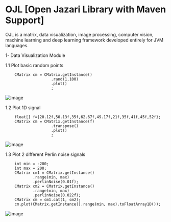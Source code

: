 # OJL [Open Jazari Library with Maven Support]
OJL is a matrix, data visualization, image processing, computer vision, machine learning and deep learning framework developed entirely for JVM languages.

1- Data Visualization Module

1.1 Plot basic random points

        CMatrix cm = CMatrix.getInstance()  
                        .rand(1,100)  
                        .plot()  
                        ;
                
![image](https://github.com/hakmesyo/OJL/assets/3868513/c8a13b9b-5162-4bcf-afcc-e848d501871c)

1.2 Plot 1D signal

        float[] f={20.12f,50.13f,35f,62.67f,49.17f,21f,35f,41f,45f,52f};  
        CMatrix cm = CMatrix.getInstance(f)  
                        .transpose()  
                        .plot()  
                        ;  
                
![image](https://github.com/hakmesyo/OJL/assets/3868513/04b77c0e-1e33-4bf5-bc87-bde3b7ab9a46)

1.3 Plot 2 different Perlin noise signals

        int min = -200;  
        int max = 200;  
        CMatrix cm1 = CMatrix.getInstance()  
                .range(min, max)  
                .perlinNoise(0.01f);  
        CMatrix cm2 = CMatrix.getInstance()  
                .range(min, max)  
                .perlinNoise(0.022f);  
        CMatrix cm = cm1.cat(1, cm2);  
        cm.plot(CMatrix.getInstance().range(min, max).toFloatArray1D());

![image](https://github.com/hakmesyo/OJL/assets/3868513/37d3b7d2-8658-4565-a62e-0b327261b924)


